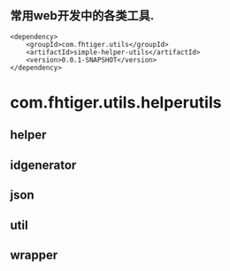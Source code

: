 
## 常用web开发中的各类工具.

```$xml
<dependency>
    <groupId>com.fhtiger.utils</groupId>
    <artifactId>simple-helper-utils</artifactId>
    <version>0.0.1-SNAPSHOT</version>
</dependency>
```

# com.fhtiger.utils.helperutils
## helper
## idgenerator
## json
## util
## wrapper
